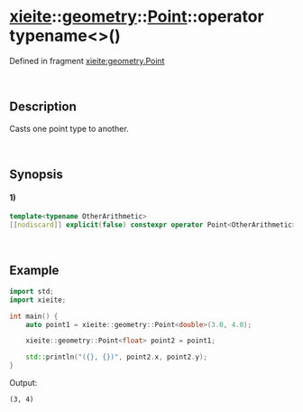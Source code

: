 # [xieite](../../../../../../xieite.md)\:\:[geometry](../../../../../../geometry.md)\:\:[Point<Arithmetic>](../../../../point.md)\:\:operator typename\<\>\(\)
Defined in fragment [xieite:geometry.Point](../../../../../../../src/geometry/point.cpp)

&nbsp;

## Description
Casts one point type to another.

&nbsp;

## Synopsis
#### 1)
```cpp
template<typename OtherArithmetic>
[[nodiscard]] explicit(false) constexpr operator Point<OtherArithmetic>() const noexcept;
```

&nbsp;

## Example
```cpp
import std;
import xieite;

int main() {
    auto point1 = xieite::geometry::Point<double>(3.0, 4.0);

    xieite::geometry::Point<float> point2 = point1;

    std::println("({}, {})", point2.x, point2.y);
}
```
Output:
```
(3, 4)
```
